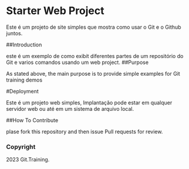 # Starter Web Project

Este é um projeto de site simples que mostra como usar o Git e o Github juntos.

##Introduction

este é um exemplo de como exibit diferentes partes de um repositório do Git e varios comandos usando um web project.
##Purpose

As stated above, the main purpose is to provide simple examples for Git training demos

#Deployment

Este é um projeto web simples, Implantação pode estar em qualquer servidor web ou até em um sistema de arquivo local.

##How To Contribute

plase fork this repository and then issue Pull requests for review.

### Copyright

2023 Git.Training.